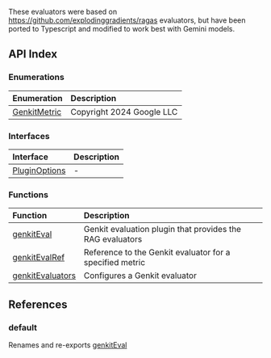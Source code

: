 These evaluators were based on https://github.com/explodinggradients/ragas evaluators, but have been ported to Typescript and modified to work best with Gemini models.

## API Index

### Enumerations

| Enumeration | Description |
| :------ | :------ |
| [GenkitMetric](enumerations/GenkitMetric.md) | Copyright 2024 Google LLC |

### Interfaces

| Interface | Description |
| :------ | :------ |
| [PluginOptions](interfaces/PluginOptions.md) | - |

### Functions

| Function | Description |
| :------ | :------ |
| [genkitEval](functions/genkitEval.md) | Genkit evaluation plugin that provides the RAG evaluators |
| [genkitEvalRef](functions/genkitEvalRef.md) | Reference to the Genkit evaluator for a specified metric |
| [genkitEvaluators](functions/genkitEvaluators.md) | Configures a Genkit evaluator |

## References

### default

Renames and re-exports [genkitEval](functions/genkitEval.md)
